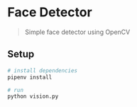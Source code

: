 # Face Detector

> Simple face detector using OpenCV

## Setup

``` bash
# install dependencies
pipenv install

# run
python vision.py

```
